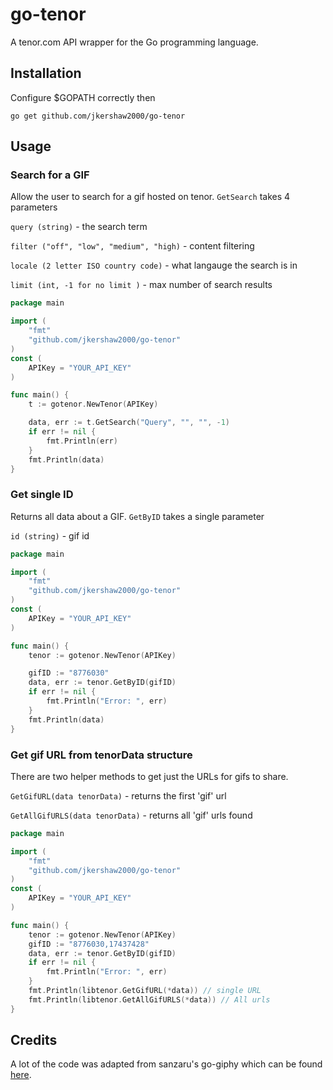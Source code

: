# go-tenor

A tenor.com API wrapper for the Go programming language.

## Installation
Configure $GOPATH correctly then


`go get github.com/jkershaw2000/go-tenor`
## Usage

### Search for a GIF
Allow the user to search for a gif hosted on tenor.
`GetSearch` takes 4 parameters

`query (string)` - the search term

`filter ("off", "low", "medium", "high)` - content filtering

`locale (2 letter ISO country code)` - what langauge the search is in

`limit (int, -1 for no limit )` - max number of search results  

```go 
package main

import (
	"fmt"
	"github.com/jkershaw2000/go-tenor"
)
const (
    APIKey = "YOUR_API_KEY"
)

func main() {
	t := gotenor.NewTenor(APIKey)

	data, err := t.GetSearch("Query", "", "", -1)
	if err != nil {
		fmt.Println(err)
	}
	fmt.Println(data)
}

```

### Get single ID
Returns all data about a GIF.
`GetByID` takes a single parameter

 `id (string)` - gif id
```go
package main

import (
    "fmt"
    "github.com/jkershaw2000/go-tenor"
)
const (
    APIKey = "YOUR_API_KEY"
)

func main() {
    tenor := gotenor.NewTenor(APIKey)

    gifID := "8776030"
    data, err := tenor.GetByID(gifID)
    if err != nil {
        fmt.Println("Error: ", err)
    }
    fmt.Println(data)
}
```

### Get gif URL from tenorData structure
There are two helper methods to get just the URLs for gifs to share.

`GetGifURL(data tenorData)` - returns the first 'gif' url

`GetAllGifURLS(data tenorData)` - returns all 'gif' urls found

```go
package main

import (
    "fmt"
    "github.com/jkershaw2000/go-tenor"
)
const (
    APIKey = "YOUR_API_KEY"
)

func main() {
    tenor := gotenor.NewTenor(APIKey)
    gifID := "8776030,17437428"
    data, err := tenor.GetByID(gifID)
    if err != nil {
        fmt.Println("Error: ", err)
    }
    fmt.Println(libtenor.GetGifURL(*data)) // single URL
    fmt.Println(libtenor.GetAllGifURLS(*data)) // All urls
}

```

## Credits
A lot of the code was adapted from sanzaru's go-giphy which can be found [here](https://github.com/sanzaru/go-giphy).
